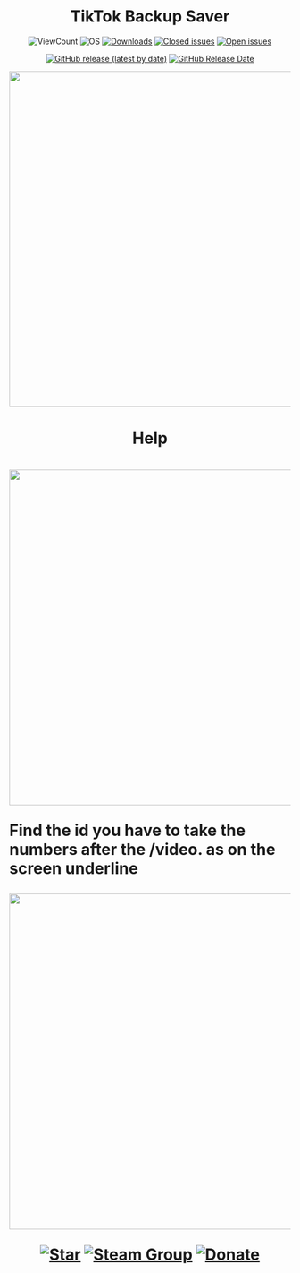 <h1 align='center'>TikTok Backup Saver</h1>

<p align="center">
<img alt="ViewCount" src="https://views.whatilearened.today/views/github/Karbone-DEV/TikTok-Backup-Saver.svg">
<img alt="OS" src="https://img.shields.io/badge/OS-Windows%20/%20Linux / Mac-success">
<a href="https://github.com/Karbone-DEV/TikTok-Backup-Saver/releases"><img alt="Downloads" src="https://img.shields.io/github/downloads/Karbone-DEV/TikTok-Backup-Saver/total?label=Downloads&color=success"></a>
<a href="https://github.com/MShawon/YouTube-Viewer/issues?q=is%3Aissue+is%3Aclosed"><img alt="Closed issues" src="https://img.shields.io/github/issues-closed/Karbone-DEV/TikTok-Backup-Saver.svg"></a>
<a href="https://github.com/MShawon/YouTube-Viewer/issues?q=is%3Aissue+is%3Aopen"><img alt="Open issues" src="https://img.shields.io/github/issues/Karbone-DEV/TikTok-Backup-Saver"></a>
</p>
<p align="center">
  <a href="https://github.com/MShawon/YouTube-Viewer/releases/latest"><img alt="GitHub release (latest by date)" src="https://img.shields.io/github/v/release/Karbone-DEV/TikTok-Backup-Saver?color=success"></a>
  <a href="https://github.com/MShawon/YouTube-Viewer/releases/latest"><img alt="GitHub Release Date" src="https://img.shields.io/github/release-date/Karbone-DEV/TikTok-Backup-Saver?color=success"></a>
</p>
                                                                                                                                                        

<p align='center'>
<a href='https://user-images.githubusercontent.com/68824394/173254127-898bf792-a99d-402f-8c74-ad9c18cd743c.png'><img src='https://user-images.githubusercontent.com/68824394/173254127-898bf792-a99d-402f-8c74-ad9c18cd743c.png' width=600></a>                                                                                                                                                        

<h1 align='center'>Help<h1>

<p align='center'>
<a href='https://user-images.githubusercontent.com/68824394/173253922-342af846-2785-45cd-8eb7-febb213cfb21.png'><img src='https://user-images.githubusercontent.com/68824394/173253922-342af846-2785-45cd-8eb7-febb213cfb21.png' width=600></a>

**Find the id you have to take the numbers after the /video. as on the screen underline**

<p align='center'>
<a href='https://user-images.githubusercontent.com/68824394/173253949-07c7f05d-7d6b-417e-910f-745437bb2798.png'><img src='https://user-images.githubusercontent.com/68824394/173253949-07c7f05d-7d6b-417e-910f-745437bb2798.png' width=600></a>

<p align='center'>
<a href='https://github.com/Karbone-DEV/TikTok-Backup-Saver'><img src='https://img.shields.io/badge/-Give%20this%20repo%20a%20star!-yellow' alt='Star'></a>
<a href='https://steamcommunity.com/groups/meutegroup'><img src='https://img.shields.io/badge/Steam%20Group-Join!-blue' alt='Steam Group'></a>
<a href='https://paypal.me/karboneyt'><img src='https://img.shields.io/badge/donate-%241-orange' alt='Donate'></a>
</p>
